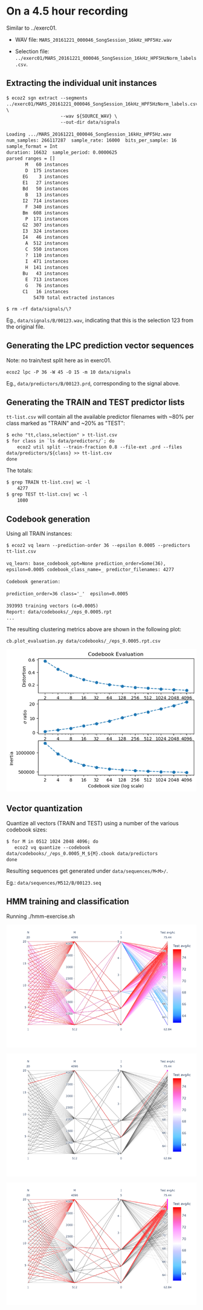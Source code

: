 # On a 4.5 hour recording

Similar to ../exerc01.

- WAV file: `MARS_20161221_000046_SongSession_16kHz_HPF5Hz.wav`

- Selection file: `../exerc01/MARS_20161221_000046_SongSession_16kHz_HPF5HzNorm_labels.csv`.


## Extracting the individual unit instances

```
$ ecoz2 sgn extract --segments ../exerc01/MARS_20161221_000046_SongSession_16kHz_HPF5HzNorm_labels.csv \
                    --wav ${SOURCE_WAV} \
                    --out-dir data/signals

Loading .../MARS_20161221_000046_SongSession_16kHz_HPF5Hz.wav
num_samples: 266117287  sample_rate: 16000  bits_per_sample: 16  sample_format = Int
duration: 16632  sample_period: 0.0000625
parsed ranges = []
       M   60 instances
       D  175 instances
      EG    3 instances
      E1   27 instances
      Bd   50 instances
       B   13 instances
      I2  714 instances
       F  340 instances
      Bm  608 instances
       P  171 instances
      G2  307 instances
      I3  324 instances
      I4   46 instances
       A  512 instances
       C  550 instances
       ?  110 instances
       I  471 instances
       H  141 instances
      Bu   43 instances
       E  713 instances
       G   76 instances
      C1   16 instances
          5470 total extracted instances
```

```
$ rm -rf data/signals/\?
```

Eg., `data/signals/B/00123.wav`, indicating that this is the selection
123 from the original file.

## Generating the LPC prediction vector sequences

Note: no train/test split here as in exerc01.

```
ecoz2 lpc -P 36 -W 45 -O 15 -m 10 data/signals
```

Eg., `data/predictors/B/00123.prd`, corresponding to the signal above.


## Generating the TRAIN and TEST predictor lists

`tt-list.csv` will contain all the available predictor filenames with
~80% per class marked as "TRAIN" and ~20% as "TEST":

```
$ echo "tt,class,selection" > tt-list.csv
$ for class in `ls data/predictors/`; do
    ecoz2 util split --train-fraction 0.8 --file-ext .prd --files data/predictors/${class} >> tt-list.csv
done
```

The totals:
```
$ grep TRAIN tt-list.csv| wc -l
    4277
$ grep TEST tt-list.csv| wc -l
    1080
```

## Codebook generation

Using all TRAIN instances:

```
$ ecoz2 vq learn --prediction-order 36 --epsilon 0.0005 --predictors tt-list.csv

vq_learn: base_codebook_opt=None prediction_order=Some(36), epsilon=0.0005 codebook_class_name=_ predictor_filenames: 4277

Codebook generation:

prediction_order=36 class='_'  epsilon=0.0005

393993 training vectors (ε=0.0005)
Report: data/codebooks/_/eps_0.0005.rpt
...
```

The resulting clustering metrics above are shown in the following plot:

```
cb.plot_evaluation.py data/codebooks/_/eps_0.0005.rpt.csv
```

![](cb_evaluation.png)

## Vector quantization

Quantize all vectors (TRAIN and TEST) using a number of the various
codebook sizes:

```
$ for M in 0512 1024 2048 4096; do 
   ecoz2 vq quantize --codebook data/codebooks/_/eps_0.0005_M_${M}.cbook data/predictors
done
```

Resulting sequences get generated under `data/sequences/M<M>/`.

Eg.: `data/sequences/M512/B/00123.seq`


## HMM training and classification

Running ./hmm-exercise.sh

![](summary.png)

![](summary1.png)

![](summary2.png)
